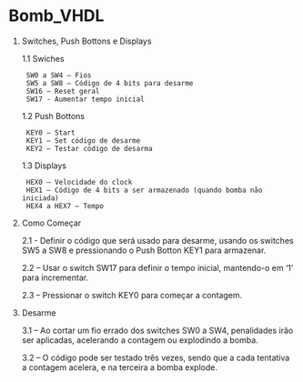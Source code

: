 # Bomb_VHDL



1. Switches, Push Bottons e Displays
	

	1.1 Swiches
		
		SW0 a SW4 – Fios
		SW5 a SW8 – Código de 4 bits para desarme
		SW16 – Reset geral
		SW17 - Aumentar tempo inicial

	1.2 Push Bottons
		
		KEY0 – Start
		KEY1 – Set código de desarme
		KEY2 – Testar código de desarma

	1.3 Displays
		
		HEX0 – Velocidade do clock
		HEX1 – Código de 4 bits a ser armazenado (quando bomba não iniciada)
		HEX4 a HEX7 – Tempo




2. Como Começar
	

	2.1 - Definir o código que será usado para desarme, usando os switches SW5 a SW8 e pressionando o Push Botton KEY1 para armazenar.
	
	2.2 – Usar o switch SW17 para definir o tempo inicial, mantendo-o em ‘1’ para incrementar.
	
	2.3 – Pressionar o switch KEY0 para começar a contagem.
	
	

3. Desarme


	3.1 – Ao cortar um fio errado dos switches SW0 a SW4, 	penalidades irão ser aplicadas, acelerando a contagem ou explodindo a bomba.

	3.2 – O código pode ser testado três vezes, sendo que a cada tentativa a contagem acelera, e na terceira a bomba explode.
	
		